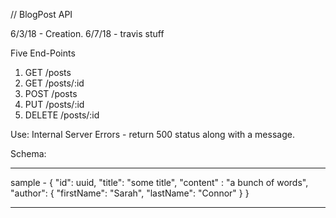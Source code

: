 // BlogPost API

6/3/18 - Creation.
6/7/18 - travis stuff

Five End-Points
 1. GET  /posts
 2. GET  /posts/:id
 3. POST /posts
 4. PUT  /posts/:id
 5. DELETE /posts/:id
 
 Use:
 	Internal Server Errors - return 500 status along with a message.

Schema:
  __________________________________________________
  sample -
  	{
     	  "id": uuid,
	  "title": "some title",
	  "content" : "a bunch of words",
	  "author": {
		"firstName": "Sarah",
		"lastName": "Connor"
	  	    }
	}
   __________________________________________________







